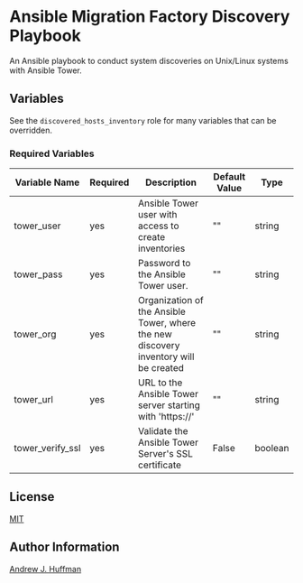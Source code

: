 # Ansible Migration Factory Discovery Playbook
An Ansible playbook to conduct system discoveries on Unix/Linux systems with Ansible Tower.

## Variables
See the `discovered_hosts_inventory` role for many variables that can be overridden.

### Required Variables
| Variable Name | Required | Description | Default Value | Type |
|---|---|---|---|---|
|tower_user|yes|Ansible Tower user with access to create inventories|""|string|
|tower_pass|yes|Password to the Ansible Tower user.|""|string|
|tower_org|yes|Organization of the Ansible Tower, where the new discovery inventory will be created|""|string|
|tower_url|yes|URL to the Ansible Tower server starting with 'https://'|""|string|
|tower_verify_ssl|yes|Validate the Ansible Tower Server's SSL certificate|False|boolean|


## License
[MIT](LICENSE)

## Author Information
[Andrew J. Huffman](mailto:ahuffman@redhat.com)

